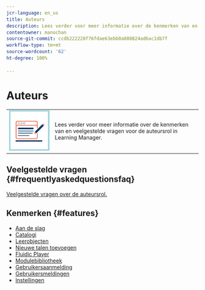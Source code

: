 ```yaml
---
jcr-language: en_us
title: Auteurs
description: Lees verder voor meer informatie over de kenmerken van en veelgestelde vragen voor de auteursrol in Learning Manager.
contentowner: manochan
source-git-commit: ccdb222228f76fdae63ebb0a808824ad6ac1db7f
workflow-type: tm+mt
source-wordcount: '62'
ht-degree: 100%

---
```




# Auteurs

<table> 
 <tbody>
  <tr> 
   <td><img src="assets/authors2.png"></td> 
   <td><p>Lees verder voor meer informatie over de kenmerken van en veelgestelde vragen voor de auteursrol in Learning Manager. </p></td> 
  </tr> 
 </tbody>
</table>

## Veelgestelde vragen {#frequentlyaskedquestionsfaq}

[Veelgestelde vragen over de auteursrol.](authors/frequently-asked-questions-for-authors.md)

## Kenmerken {#features}

* [Aan de slag](authors/feature-summary/getting-started-author.md)
* [Catalogi](authors/feature-summary/catalogs.md)
* [Leerobjecten](authors/feature-summary/courses.md)
* [Nieuwe talen toevoegen](authors/feature-summary/add-new-language-learning-objects.md)
* [Fluidic Player](authors/feature-summary/fluidic-player.md)
* [Modulebibliotheek](authors/feature-summary/module-library.md)
* [Gebruikersaanmelding](authors/feature-summary/user-login.md)
* [Gebruikersmeldingen](authors/feature-summary/user-notifications.md)
* [Instellingen](authors/feature-summary/settings.md)

